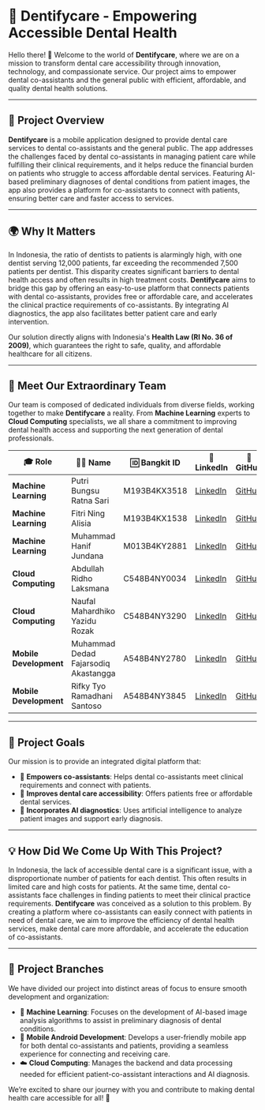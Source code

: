 # 🎉 **Dentifycare** - Empowering Accessible Dental Health

Hello there! 👋 Welcome to the world of **Dentifycare**, where we are on a mission to transform dental care accessibility through innovation, technology, and compassionate service. Our project aims to empower dental co-assistants and the general public with efficient, affordable, and quality dental health solutions.

---

## 💎 **Project Overview**

**Dentifycare** is a mobile application designed to provide dental care services to dental co-assistants and the general public. The app addresses the challenges faced by dental co-assistants in managing patient care while fulfilling their clinical requirements, and it helps reduce the financial burden on patients who struggle to access affordable dental services. Featuring AI-based preliminary diagnoses of dental conditions from patient images, the app also provides a platform for co-assistants to connect with patients, ensuring better care and faster access to services.

---

## 🌍 **Why It Matters**

In Indonesia, the ratio of dentists to patients is alarmingly high, with one dentist serving 12,000 patients, far exceeding the recommended 7,500 patients per dentist. This disparity creates significant barriers to dental health access and often results in high treatment costs. **Dentifycare** aims to bridge this gap by offering an easy-to-use platform that connects patients with dental co-assistants, provides free or affordable care, and accelerates the clinical practice requirements of co-assistants. By integrating AI diagnostics, the app also facilitates better patient care and early intervention.

Our solution directly aligns with Indonesia's **Health Law (RI No. 36 of 2009)**, which guarantees the right to safe, quality, and affordable healthcare for all citizens.

---

## 👥 **Meet Our Extraordinary Team**

Our team is composed of dedicated individuals from diverse fields, working together to make **Dentifycare** a reality. From **Machine Learning** experts to **Cloud Computing** specialists, we all share a commitment to improving dental health access and supporting the next generation of dental professionals.

| 🎓 **Role**            | 👩‍💻 **Name**                     | 🆔 **Bangkit ID**   | 🔗 **LinkedIn**                                                   | 📍 **GitHub**                          |
|------------------------|-----------------------------------|--------------------|------------------------------------------------------------------|----------------------------------------|
| **Machine Learning**    | Putri Bungsu Ratna Sari           | M193B4KX3518       | [LinkedIn](https://www.linkedin.com/in/putribungsuratnasari/)     | [GitHub](https://github.com/puput2804)  |
| **Machine Learning**    | Fitri Ning Alisia                 | M193B4KX1538       | [LinkedIn](https://www.linkedin.com/in/fitri-ning-alisia-202287309) | [GitHub](https://github.com/alisia28) |
| **Machine Learning**    | Muhammad Hanif Jundana            | M013B4KY2881       | [LinkedIn](https://www.linkedin.com/in/muhammad-hanif-jundana-2a49b9333/) | [GitHub](https://github.com/JunHanif)  |
| **Cloud Computing**     | Abdullah Ridho Laksmana           | C548B4NY0034       | [LinkedIn](http://www.linkedin.com/in/abdullahridho/)            | [GitHub](https://github.com/Dw3ls)     |
| **Cloud Computing**     | Naufal Mahardhiko Yazidu Rozak    | C548B4NY3290       | [LinkedIn](http://www.linkedin.com/in/naufal-mahardhiko-yazidu-rozak/) | [GitHub](https://github.com/NaufalMYR) |
| **Mobile Development**  | Muhammad Dedad Fajarsodiq Akastangga | A548B4NY2780       | [LinkedIn](http://www.linkedin.com/in/dedadfajar/)               | [GitHub](https://github.com/VictoriaEstara) |
| **Mobile Development**  | Rifky Tyo Ramadhani Santoso       | A548B4NY3845       | [LinkedIn](http://www.linkedin.com/in/rifkytyoramadhanisantoso/) | [GitHub](https://github.com/rifftyo)   |

---

## 🚀 **Project Goals**

Our mission is to provide an integrated digital platform that:
- 💪 **Empowers co-assistants**: Helps dental co-assistants meet clinical requirements and connect with patients.
- 🏥 **Improves dental care accessibility**: Offers patients free or affordable dental services.
- 🤖 **Incorporates AI diagnostics**: Uses artificial intelligence to analyze patient images and support early diagnosis.

---

## 💡 **How Did We Come Up With This Project?**

In Indonesia, the lack of accessible dental care is a significant issue, with a disproportionate number of patients for each dentist. This often results in limited care and high costs for patients. At the same time, dental co-assistants face challenges in finding patients to meet their clinical practice requirements. **Dentifycare** was conceived as a solution to this problem. By creating a platform where co-assistants can easily connect with patients in need of dental care, we aim to improve the efficiency of dental health services, make dental care more affordable, and accelerate the education of co-assistants.

---

## 🚀 **Project Branches**

We have divided our project into distinct areas of focus to ensure smooth development and organization:
- 🧠 **Machine Learning**: Focuses on the development of AI-based image analysis algorithms to assist in preliminary diagnosis of dental conditions.
- 📱 **Mobile Android Development**: Develops a user-friendly mobile app for both dental co-assistants and patients, providing a seamless experience for connecting and receiving care.
- ☁️ **Cloud Computing**: Manages the backend and data processing needed for efficient patient-co-assistant interactions and AI diagnosis.

We’re excited to share our journey with you and contribute to making dental health care accessible for all! 🚀
